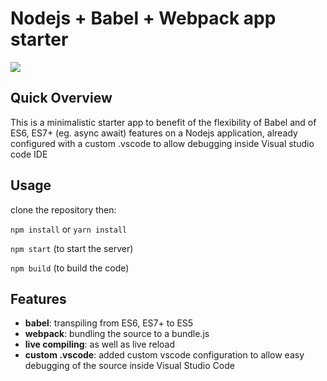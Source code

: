 # Nodejs + Babel + Webpack app starter

<img src="https://thumbs.gfycat.com/BigheartedLimpingKrill-size_restricted.gif" />

## Quick Overview

This is a minimalistic starter app to benefit of the flexibility of Babel and of ES6, ES7+ (eg. async await) features 
on a Nodejs application, already configured with a custom .vscode to allow debugging inside Visual studio code IDE

## Usage

clone the repository then:

`npm install` or `yarn install`

`npm start` (to start the server)

`npm build` (to build the code)

## Features

- **babel**: transpiling from ES6, ES7+ to ES5
- **webpack**: bundling the source to a bundle.js
- **live compiling**: as well as live reload 
- **custom .vscode**: added custom vscode configuration to allow easy debugging of the source inside Visual Studio Code




